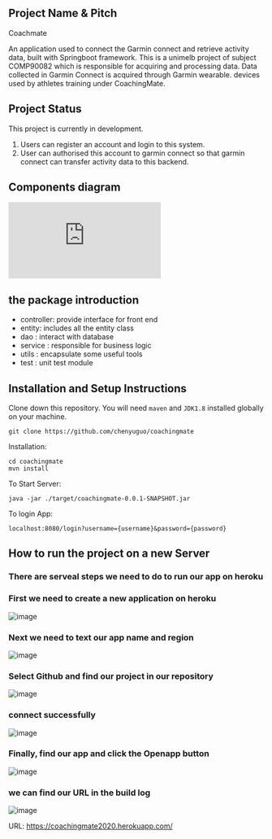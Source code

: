 ## Project Name & Pitch 
Coachmate

An application used to connect the Garmin connect and retrieve activity data, built with Springboot framework.
This is a unimelb project of subject COMP90082 which is responsible for acquiring and processing data.
 Data collected in Garmin Connect is acquired through Garmin wearable. devices used by athletes training under CoachingMate.

## Project Status

This project is currently in development. 
1. Users can register an account and login to this system. 
2. User can authorised this account to garmin connect so that garmin connect can transfer activity data to this backend.

## Components diagram
![image](https://github.com/chenyuguo/coachingmate/blob/master/Components%20Diagram.pdf)

## the package introduction
 
- controller: provide interface for front end
- entity: includes all the entity class
- dao : interact with database
- service : responsible for business logic
- utils : encapsulate some useful tools
- test : unit test module

## Installation and Setup Instructions

Clone down this repository. You will need `maven` and `JDK1.8` installed globally on your machine.  

`git clone https://github.com/chenyuguo/coachingmate`

Installation:

`cd coachingmate` <br>
`mvn install`  

To Start Server:

`java -jar ./target/coachingmate-0.0.1-SNAPSHOT.jar`  

To login App:

`localhost:8080/login?username={username}&password={password}`  
## How to run the project on a new Server
### There are serveal steps we need to do to run our app on heroku
### First we need to create a new application on heroku
![image](https://github.com/chenyuguo/coachingmate/blob/master/Resources/runonserver/picture/pic/1newApp.jpg)

### Next we need to text our app name and region
![image](https://github.com/chenyuguo/coachingmate/blob/master/Resources/runonserver/picture/pic/2newCreate.jpg)

### Select Github and find our project in our repository
![image](https://github.com/chenyuguo/coachingmate/blob/master/Resources/runonserver/picture/pic/3connect.jpg)

### connect successfully
![image](https://github.com/chenyuguo/coachingmate/blob/master/Resources/runonserver/picture/pic/4success.jpg)

### Finally, find our app and click the Openapp button
![image](https://github.com/chenyuguo/coachingmate/blob/master/Resources/runonserver/picture/pic/5open.jpg)

### we can find our URL in the build log
![image](https://github.com/chenyuguo/coachingmate/blob/master/Resources/runonserver/picture/pic/6.jpg)

URL: <https://coachingmate2020.herokuapp.com/>



